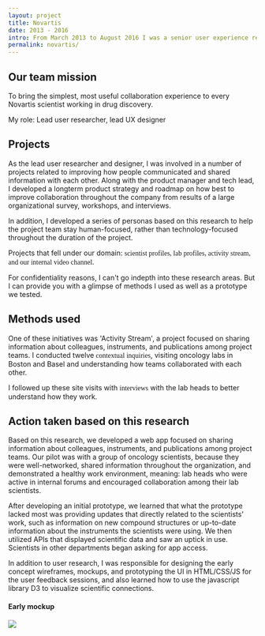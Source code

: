 ```yaml
---
layout: project
title: Novartis
date: 2013 - 2016
intro: From March 2013 to August 2016 I was a senior user experience researcher responsible for the research and design of social & collaboration technologies among scientists within Novartis.<br/><br/> Most of this work is under an NDA.
permalink: novartis/
---
```



 <div class="page-content-alternative">
  <div class="wrapper">
    <div class="grid-display">
      <div class="row projectBody">
       <div class="col-2">
       </div>
       <div class="col-8">
        <h2 class="projectTitle">Our team mission</h2>
        <p></p>
        <p>To bring the simplest, most useful 
collaboration experience to 
every Novartis scientist working 
in drug discovery.</p>
<p>My role: Lead user researcher, lead UX designer</p>
  </div>
</div>
</div>
</div>
</div>




 <div class="page-content">
  <div class="wrapper">
    <div class="grid-display">
      <div class="row projectBody">
       <div class="col-2">
       </div>
       <div class="col-8">
        <h2 class="projectTitle">Projects</h2>
        <p>As the lead user researcher and designer, I was involved in a number of projects related to improving how people communicated and shared information with each other. Along with the product manager and tech lead, I developed a longterm product strategy and roadmap on how best to improve collaboration throughout the company from results of a large organizational survey, workshops, and interviews. </p>
        <p>In addition, I developed a series of personas based on this research to help the project team stay human-focused, rather than technology-focused throughout the duration of the project.</p>
        <p>Projects that fell under our domain: <span style="font-family:GT-Walsheim-Medium">scientist profiles, lab profiles, activity stream, and our internal video channel</span>.</p>
        <p>For confidentiality reasons, I can't go indepth into these research areas. But I can provide you with a glimpse of methods I used as well as a prototype we tested.</p>
  </div>
</div>
</div>
</div>
</div>

 <div class="page-content-alternative">
  <div class="wrapper">
    <div class="grid-display">
      <div class="row projectBody">
       <div class="col-2">
       </div>
       <div class="col-8">
        <h2 class="projectTitle">Methods used</h2>
        <p>One of these initiatives was 'Activity Stream', a project focused on sharing information about colleagues, instruments, and publications among project teams. I conducted twelve <span style="font-family:GT-Walsheim-Medium">contextual inquiries</span>, visiting oncology labs in Boston and Basel and understanding how teams collaborated with each other.</p><p>I followed up these site visits with <span style="font-family:GT-Walsheim-Medium">interviews</span> with the lab heads to better understand how they work.</p>
  </div>
</div>
</div>
</div>
</div>





<div class="page-content">
  <div class="wrapper">
    <div class="grid-display">
      <div class="row">
       <div class="col-2">
       </div>
       <div class="col-8">
        <h2 class="projectTitle">Action taken based on this research</h2>
        <p>Based on this research, we developed a web app focused on sharing information about colleagues, instruments, and publications among project teams. Our pilot was with a group of oncology scientists, because they were well-networked, shared information throughout the organization, and demonstrated a healthy work environment, meaning: lab heads who were active in internal forums and encouraged collaboration among their lab scientists.</p>
        <p>After developing an initial prototype, we learned that what the prototype lacked most was providing updates that directly related to the scientists' work, such as information on new compound structures or up-to-date information about the instruments the scientists were using. We then utilized APIs that displayed scientific data and saw an uptick in use. Scientists in other departments began asking for app access.
        </p><p>
        In addition to user research, I was responsible for designing the early concept wireframes, mockups, and prototyping the UI in HTML/CSS/JS for the user feedback sessions, and also learned how to use the javascript library D3 to visualize scientific connections.</p>
        <h4 class="projectSectionTitle">Early mockup</h4>
         <img src="../assets/images/activityStream_mockup-1.jpg"/>
      </div>
    </div>
  </div>

</div>
</div>
